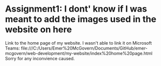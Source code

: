 # Assignment1: I dont' know if I was meant to add the images used in the website on here
Link to the home page of my website. I wasn't able to link it on Microsoft Teams: 
file:///C:/Users/Emer%20McGovern/Documents/GitHub/emer-mcgovern/web-development/my-website/index%20home%20page.html 
Sorry for any inconvience caused.
